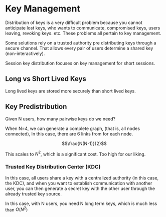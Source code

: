 # Key Management

Distribution of keys is a very difficult problem because you cannot anticipate
lost keys, who wants to communicate, compromised keys, users leaving, revoking
keys. etc. These problems all pertain to key management.

Some solutions rely on a trusted authority pre distributing keys through a
secure channel. That allows every pair of users determine a shared key
(non-interactively).

Session key distribution focuses on key management for short sessions.

## Long vs Short Lived Keys

Long lived keys are stored more securely than short lived keys.

## Key Predistribution

Given N users, how many pairwise keys do we need?

When N=4, we can generate a complete graph, (that is, all nodes connected), In
this case, there are 6 links from for each node.

$$\frac{N(N-1)}{2}$$

This scales to $N^{2}$, which is a significant cost. Too high for our liking.

### Trusted Key Distribution Center (KDC)

In this case, all users share a key with a centralized authority (in this case,
the KDC), and when you want to establish communication with another user, you
can then generate a secret key with the other user through the already trusted
key source.


In this case, with N users, you need N long term keys, which is much less than $O(N^{2})$


